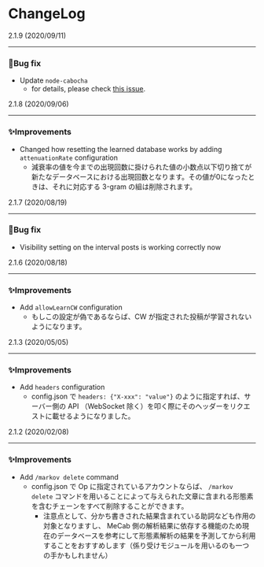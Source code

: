 # ChangeLog


2.1.9 (2020/09/11)

---

### 🐛Bug fix

- Update `node-cabocha`
  - for details, please check [this issue](https://github.com/fourseasonslab/node-cabocha/issues/1).

2.1.8 (2020/09/06)

---

### ✨Improvements

- Changed how resetting the learned database works by adding `attenuationRate` configuration
  - 減衰率の値を今までの出現回数に掛けられた値の小数点以下切り捨てが新たなデータベースにおける出現回数となります。その値が0になったときは、それに対応する 3-gram の組は削除されます。

2.1.7 (2020/08/19)

---

### 🐛Bug fix

- Visibility setting on the interval posts is working correctly now

2.1.6 (2020/08/18)

---

### ✨Improvements

- Add `allowLearnCW` configuration
  - もしこの設定が偽であるならば、CW が指定された投稿が学習されないようになります。

2.1.3 (2020/05/05)

---

### ✨Improvements

- Add `headers` configuration
  - config.json で `headers: {"X-xxx": "value"}` のように指定すれば、サーバー側の API （WebSocket 除く）を叩く際にそのヘッダーをリクエストに載せるようになりました。

2.1.2 (2020/02/08)

---

### ✨Improvements

- Add `/markov delete` command
  - config.json で Op に指定されているアカウントならば、 `/markov delete` コマンドを用いることによって与えられた文章に含まれる形態素を含むチェーンをすべて削除することができます。
    - 注意点として、分かち書きされた結果含まれている助詞なども作用の対象となりますし、 MeCab 側の解析結果に依存する機能のため現在のデータベースを参考にして形態素解析の結果を予測してから利用することをおすすめします（係り受けモジュールを用いるのも一つの手かもしれません）
